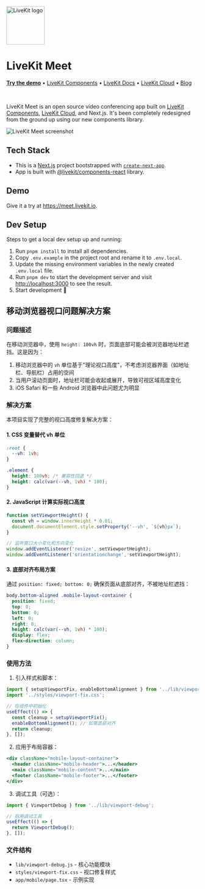 <a href="https://livekit.io/">
  <img src="./.github/assets/livekit-mark.png" alt="LiveKit logo" width="100" height="100">
</a>

# LiveKit Meet

<p>
  <a href="https://meet.livekit.io"><strong>Try the demo</strong></a>
  •
  <a href="https://github.com/livekit/components-js">LiveKit Components</a>
  •
  <a href="https://docs.livekit.io/">LiveKit Docs</a>
  •
  <a href="https://livekit.io/cloud">LiveKit Cloud</a>
  •
  <a href="https://blog.livekit.io/">Blog</a>
</p>

<br>

LiveKit Meet is an open source video conferencing app built on [LiveKit Components](https://github.com/livekit/components-js), [LiveKit Cloud](https://cloud.livekit.io/), and Next.js. It's been completely redesigned from the ground up using our new components library.

![LiveKit Meet screenshot](./.github/assets/livekit-meet.jpg)

## Tech Stack

- This is a [Next.js](https://nextjs.org/) project bootstrapped with [`create-next-app`](https://github.com/vercel/next.js/tree/canary/packages/create-next-app).
- App is built with [@livekit/components-react](https://github.com/livekit/components-js/) library.

## Demo

Give it a try at https://meet.livekit.io.

## Dev Setup

Steps to get a local dev setup up and running:

1. Run `pnpm install` to install all dependencies.
2. Copy `.env.example` in the project root and rename it to `.env.local`.
3. Update the missing environment variables in the newly created `.env.local` file.
4. Run `pnpm dev` to start the development server and visit [http://localhost:3000](http://localhost:3000) to see the result.
5. Start development 🎉

## 移动浏览器视口问题解决方案

### 问题描述

在移动浏览器中，使用 `height: 100vh` 时，页面底部可能会被浏览器地址栏遮挡。这是因为：

1. 移动浏览器中的 `vh` 单位基于"理论视口高度"，不考虑浏览器界面（如地址栏、导航栏）占用的空间
2. 当用户滚动页面时，地址栏可能会收起或展开，导致可视区域高度变化
3. iOS Safari 和一些 Android 浏览器中此问题尤为明显

### 解决方案

本项目实现了完整的视口高度修复解决方案：

#### 1. CSS 变量替代 vh 单位

```css
:root {
  --vh: 1vh;
}

.element {
  height: 100vh; /* 兼容性回退 */
  height: calc(var(--vh, 1vh) * 100);
}
```

#### 2. JavaScript 计算实际视口高度

```js
function setViewportHeight() {
  const vh = window.innerHeight * 0.01;
  document.documentElement.style.setProperty('--vh', `${vh}px`);
}

// 监听窗口大小变化和方向变化
window.addEventListener('resize', setViewportHeight);
window.addEventListener('orientationchange', setViewportHeight);
```

#### 3. 底部对齐布局方案

通过 `position: fixed; bottom: 0;` 确保页面从底部对齐，不被地址栏遮挡：

```css
body.bottom-aligned .mobile-layout-container {
  position: fixed;
  top: 0;
  bottom: 0;
  left: 0;
  right: 0;
  height: calc(var(--vh, 1vh) * 100);
  display: flex;
  flex-direction: column;
}
```

### 使用方法

1. 引入样式和脚本：

```jsx
import { setupViewportFix, enableBottomAlignment } from '../lib/viewport-debug';
import '../styles/viewport-fix.css';

// 在组件中初始化
useEffect(() => {
  const cleanup = setupViewportFix();
  enableBottomAlignment(); // 如需底部对齐
  return cleanup;
}, []);
```

2. 应用于布局容器：

```jsx
<div className="mobile-layout-container">
  <header className="mobile-header">...</header>
  <main className="mobile-content">...</main>
  <footer className="mobile-footer">...</footer>
</div>
```

3. 调试工具（可选）：

```jsx
import { ViewportDebug } from '../lib/viewport-debug';

// 启用调试工具
useEffect(() => {
  return ViewportDebug();
}, []);
```

### 文件结构

- `lib/viewport-debug.js` - 核心功能模块
- `styles/viewport-fix.css` - 视口修复样式
- `app/mobile/page.tsx` - 示例实现
